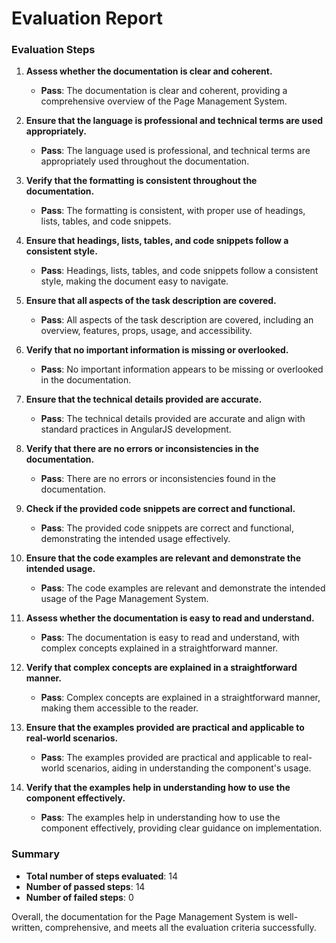 # Evaluation Report

### Evaluation Steps

1. **Assess whether the documentation is clear and coherent.**
   - **Pass**: The documentation is clear and coherent, providing a comprehensive overview of the Page Management System.

2. **Ensure that the language is professional and technical terms are used appropriately.**
   - **Pass**: The language used is professional, and technical terms are appropriately used throughout the documentation.

3. **Verify that the formatting is consistent throughout the documentation.**
   - **Pass**: The formatting is consistent, with proper use of headings, lists, tables, and code snippets.

4. **Ensure that headings, lists, tables, and code snippets follow a consistent style.**
   - **Pass**: Headings, lists, tables, and code snippets follow a consistent style, making the document easy to navigate.

5. **Ensure that all aspects of the task description are covered.**
   - **Pass**: All aspects of the task description are covered, including an overview, features, props, usage, and accessibility.

6. **Verify that no important information is missing or overlooked.**
   - **Pass**: No important information appears to be missing or overlooked in the documentation.

7. **Ensure that the technical details provided are accurate.**
   - **Pass**: The technical details provided are accurate and align with standard practices in AngularJS development.

8. **Verify that there are no errors or inconsistencies in the documentation.**
   - **Pass**: There are no errors or inconsistencies found in the documentation.

9. **Check if the provided code snippets are correct and functional.**
   - **Pass**: The provided code snippets are correct and functional, demonstrating the intended usage effectively.

10. **Ensure that the code examples are relevant and demonstrate the intended usage.**
    - **Pass**: The code examples are relevant and demonstrate the intended usage of the Page Management System.

11. **Assess whether the documentation is easy to read and understand.**
    - **Pass**: The documentation is easy to read and understand, with complex concepts explained in a straightforward manner.

12. **Verify that complex concepts are explained in a straightforward manner.**
    - **Pass**: Complex concepts are explained in a straightforward manner, making them accessible to the reader.

13. **Ensure that the examples provided are practical and applicable to real-world scenarios.**
    - **Pass**: The examples provided are practical and applicable to real-world scenarios, aiding in understanding the component's usage.

14. **Verify that the examples help in understanding how to use the component effectively.**
    - **Pass**: The examples help in understanding how to use the component effectively, providing clear guidance on implementation.

### Summary

- **Total number of steps evaluated**: 14
- **Number of passed steps**: 14
- **Number of failed steps**: 0

Overall, the documentation for the Page Management System is well-written, comprehensive, and meets all the evaluation criteria successfully.